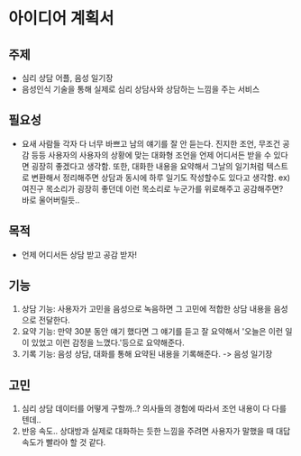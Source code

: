# 아이디어 계획서
## 주제
- 심리 상담 어플, 음성 일기장
- 음성인식 기술을 통해 실제로 심리 상담사와 상담하는 느낌을 주는 서비스

## 필요성
- 요새 사람들 각자 다 너무 바쁘고 남의 얘기를 잘 안 듣는다. 진지한 조언, 무조건 공감 등등 사용자의 사용자의 상황에 맞는 대화형 조언을 언제 어디서든 받을 수 있다면 굉장히 좋겠다고 생각함. 또한, 대화한 내용을 요약해서 그날의 일기처럼 텍스트로 변환해서 정리해주면 상담과 동시에 하루 일기도 작성할수도 있다고 생각함. ex) 여진구 목소리가 굉장히 좋던데 이런 목소리로 누군가를 위로해주고 공감해주면? 바로 울어버릴듯..

## 목적
- 언제 어디서든 상담 받고 공감 받자!

## 기능
1) 상담 기능: 사용자가 고민을 음성으로 녹음하면 그 고민에 적합한 상담 내용을 음성으로 전달한다.
2) 요약 기능: 만약 30분 동안 얘기 했다면 그 얘기를 듣고 잘 요약해서 '오늘은 이런 일이 있었고 이런 감정을 느꼈다.'등으로 요약해준다.
3) 기록 기능: 음성 상담, 대화를 통해 요약된 내용을 기록해준다. -> 음성 일기장

## 고민
1) 심리 상담 데이터를 어떻게 구할까..? 의사들의 경험에 따라서 조언 내용이 다 다를텐데..
2) 반응 속도.. 상대방과 실제로 대화하는 듯한 느낌을 주려면 사용자가 말했을 때 대답 속도가 빨라야 할 것 같다.